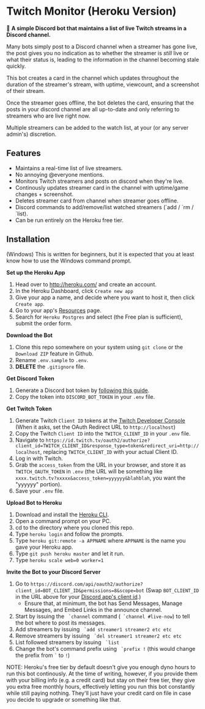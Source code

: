# Twitch Monitor (Heroku Version)
🤖 **A simple Discord bot that maintains a list of live Twitch streams in a Discord channel.**

Many bots simply post to a Discord channel when a streamer has gone live, the post gives you no indication as to whether the streamer is *still* live or what their status is, leading to the information in the channel becoming stale quickly.

This bot creates a card in the channel which updates throughout the duration of the streamer's stream, with uptime, viewcount, and a screenshot of their stream.

Once the streamer goes offline, the bot deletes the card, ensuring that the posts in your discord channel are all up-to-date and only referring to streamers who are live right now.

Multiple streamers can be added to the watch list, at your (or any server admin's) discretion.

## Features
* Maintains a real-time list of live streamers.
* No annoying @everyone mentions.
* Monitors Twitch streamers and posts on discord when they're live.
* Continously updates streamer card in the channel with uptime/game changes + screenshot.
* Deletes streamer card from channel when streamer goes offline.
* Discord commands to add/remove/list watched streamers (\`add / \`rm / \`list).
* Can be run entirely on the Heroku free tier.

## Installation
(Windows) This is written for beginners, but it is expected that you at least know how to use the Windows command prompt.

**Set up the Heroku App**
1. Head over to http://heroku.com/ and create an account.
1. In the Heroku Dashboard, click `Create new app`
1. Give your app a name, and decide where you want to host it, then click `Create app`.
1. Go to your app's [Resources](https://dashboard.heroku.com/apps/twitchmon/resources) page.
1. Search for `Heroku Postgres` and select (the Free plan is sufficient), submit the order form.

**Download the Bot**
1. Clone this repo somewhere on your system using `git clone` or the `Download ZIP` feature in Github.
1. Rename `.env.sample` to `.env`.
1. **DELETE** the `.gitignore` file.

**Get Discord Token**
1. Generate a Discord bot token by [following this guide](https://github.com/reactiflux/discord-irc/wiki/Creating-a-discord-bot-&-getting-a-token).
1. Copy the token into `DISCORD_BOT_TOKEN` in your `.env` file.

**Get Twitch Token**
1. Generate Twitch `Client ID` tokens at the [Twitch Developer Console](https://dev.twitch.tv/console/apps) (When it asks, set the OAuth Redirect URL to `http://localhost`)
1. Copy the Twitch `Client ID` into the `TWITCH_CLIENT_ID` in your `.env` file.
1. Navigate to `https://id.twitch.tv/oauth2/authorize?client_id=TWITCH_CLIENT_ID&response_type=token&redirect_uri=http://localhost`, replacing `TWITCH_CLIENT_ID` with your actual Client ID.
1. Log in with Twitch.
1. Grab the `access_token` from the URL in your browser, and store it as `TWITCH_OAUTH_TOKEN` in `.env` (the URL will be something like `xxxx.twitch.tv?xxxxx&access_token=yyyyyy&blahblah`, you want the "yyyyyy" portion).
1. Save your `.env` file.

**Upload Bot to Heroku**
1. Download and install the [Heroku CLI](https://devcenter.heroku.com/articles/heroku-cli).
1. Open a command prompt on your PC.
1. cd to the directory where you cloned this repo.
1. Type `heroku login` and follow the prompts.
1. Type `heroku git:remote -a APPNAME` where `APPNAME` is the name you gave your Heroku app.
1. Type `git push heroku master` and let it run.
1. Type `heroku scale web=0 worker=1`

**Invite the Bot to your Discord Server**
1. Go to `https://discord.com/api/oauth2/authorize?client_id=BOT_CLIENT_ID&permissions=8&scope=bot` (Swap `BOT_CLIENT_ID` in the URL above for your [Discord app's client id](https://github.com/reactiflux/discord-irc/wiki/Creating-a-discord-bot-&-getting-a-token).)
	* Ensure that, at minimum, the bot has Send Messages, Manage Messages, and Embed Links in the announce channel.
1. Start by issuing the  `` `channel`` command (`` `channel #live-now``) to tell the bot where to post its messages.
1. Add streamers by issuing `` `add streamer1 streamer2 etc etc``
1. Remove streamers by issuing `` `del streamer1 streamer2 etc etc``
1. List followed streamers by issuing `` `list``
1. Change the bot's command prefix using `` `prefix !`` (this would change the prefix from `` ` `` to `!`)

NOTE: Heroku's free tier by default doesn't give you enough dyno hours to run this bot continously. At the time of writing, however, if you provide them with your billing info (e.g. a credit card) but stay on their free tier, they give you extra free monthly hours, effectively letting you run this bot constantly while still paying nothing. They'll just have your credit card on file in case you decide to upgrade or something like that.

